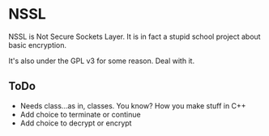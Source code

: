NSSL
====

NSSL is Not Secure Sockets Layer. It is in fact a stupid school project about basic encryption.

It's also under the GPL v3 for some reason. Deal with it.

ToDo
----
- Needs class...as in, classes. You know? How you make stuff in C++
- Add choice to terminate or continue
- Add choice to decrypt or encrypt
